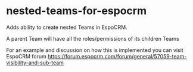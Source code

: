 # nested-teams-for-espocrm
Adds ability to create nested Teams in EspoCRM.

A parent Team will have all the roles/permissions of its children Teams

For an example and discussion on how this is implemented you can visit EspoCRM forum https://forum.espocrm.com/forum/general/57059-team-visibility-and-sub-team
